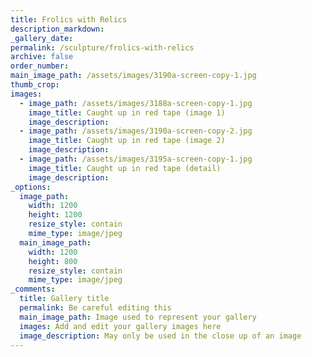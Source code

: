 ```yaml
---
title: Frolics with Relics
description_markdown:
_gallery_date:
permalink: /sculpture/frolics-with-relics
archive: false
order_number:
main_image_path: /assets/images/3190a-screen-copy-1.jpg
thumb_crop:
images:
  - image_path: /assets/images/3188a-screen-copy-1.jpg
    image_title: Caught up in red tape (image 1)
    image_description:
  - image_path: /assets/images/3190a-screen-copy-2.jpg
    image_title: Caught up in red tape (image 2)
    image_description:
  - image_path: /assets/images/3195a-screen-copy-1.jpg
    image_title: Caught up in red tape (detail)
    image_description:
_options:
  image_path:
    width: 1200
    height: 1200
    resize_style: contain
    mime_type: image/jpeg
  main_image_path:
    width: 1200
    height: 800
    resize_style: contain
    mime_type: image/jpeg
_comments:
  title: Gallery title
  permalink: Be careful editing this
  main_image_path: Image used to represent your gallery
  images: Add and edit your gallery images here
  image_description: May only be used in the close up of an image
---
```

